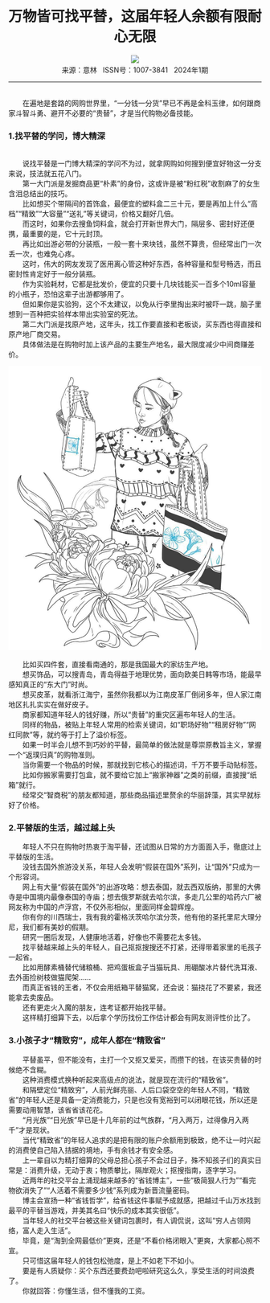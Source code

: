 # <center>万物皆可找平替，这届年轻人余额有限耐心无限</center>

<div align=center><img src="https://raw.githubusercontent.com/leaguecn/magazines/main/img_authors/%d7%f7%d5%df%a3%ba%d0%a1%c2%de+%b5%e3%d0%c4.jpg"></div>

<center>来源：意林   ISSN号：1007-3841   2024年1期</center>

* * *

<br>　　在遍地是套路的网购世界里，“一分钱一分货”早已不再是金科玉律，如何跟商家斗智斗勇、避开不必要的“贵替”，才是当代购物必备技能。

### 1.找平替的学问，博大精深

  
<br>　　说找平替是一门博大精深的学问不为过，就拿网购如何搜到便宜好物这一分支来说，技法就五花八门。  
　　第一大门派是发掘商品更“朴素”的身份，这或许是被“粉红税”收割麻了的女生含泪总结出的技巧。  
　　比如想买个带隔间的首饰盒，最便宜的塑料盒二三十元，要是再加上什么“高档”“精致”“大容量”“送礼”等关键词，价格又翻好几倍。  
　　而这时，如果你去搜鱼饲料盒，就会打开新世界大门，隔层多、密封好还便携，最重要的是，它十元封顶。  
　　再比如出游必带的分装瓶，一般一套十来块钱，虽然不算贵，但经常出门一次丢一次，也难免心疼。  
　　这时，伟大的网友发现了医用离心管这种好东西，各种容量和型号畅选，而且密封性肯定好于一般分装瓶。  
　　作为实验耗材，它都是批发价，便宜的只要十几块钱能买一百多个10ml容量的小瓶子，恐怕这辈子出游都够用了。  
　　但如果你是实验狗，这个不太建议，以免从行李里掏出来时被吓一跳，脑子里想到一百种把实验样本带出实验室的死法。  
　　第二大门派是找原产地，这年头，找工作要直接和老板谈，买东西也得直接和原产地厂商交易。  
　　具体做法是在购物时加上该产品的主要生产地名，最大限度减少中间商赚差价。

![](https://raw.githubusercontent.com/leaguecn/magazines/main/img/yili20240126-1-l.jpg)

  
　　比如买四件套，直接看南通的，那是我国最大的家纺生产地。  
　　想买饰品，可以搜青岛，青岛得益于地理优势，面向欧美日韩等市场，能最早感知真正的“东大门”时尚。  
　　想买皮革，就看浙江海宁，虽然你我都以为江南皮革厂倒闭多年，但人家江南地区扎扎实实在做好皮子。  
　　商家都知道年轻人的钱好赚，所以“贵替”的重灾区遍布年轻人的生活。  
　　同样的物品，被贴上年轻人常用的检索关键词，如“职场好物”“租房好物”“网红同款”等，就约等于打上了溢价标签。  
　　如果一时半会儿想不到巧妙的平替，最简单的做法就是尊崇原教旨主义，掌握一个“返璞归真”的购物准则。  
　　当你需要一个物品的时候，那就找到它核心的描述词，千万不要手动贴标签。  
　　比如你搬家需要打包盒，就不要给它加上“搬家神器”之类的前缀，直接搜“纸箱”就行。  
　　经常交“智商税”的朋友都知道，那些商品描述里赘余的华丽辞藻，其实早就标好了价格。

### 2.平替版的生活，越过越上头

  
　　年轻人不只在购物时热衷于淘平替，还试图从日常的方方面面入手，徹底过上平替版的生活。  
　　没钱去国外旅游没关系，年轻人会发明“假装在国外”系列，让“国外”只成为一个形容词。  
　　网上有大量“假装在国外”的出游攻略：想去泰国，就去西双版纳，那里的大佛寺是中国境内最像泰国的寺庙；想去俄罗斯就去哈尔滨，多走几公里的哈药六厂被网友称为中国的卢浮宫，不仅外形相似，里面同样金碧辉煌。  
　　你有你的川西瑞士，我有我的霍格沃茨哈尔滨分茨，他有他的圣托里尼大理分尼，我们都有美妙的假期。  
　　研究一圈后发现，人健康地活着，好像也不需要花太多钱。  
　　找平替越来越上头的年轻人，自己抠抠搜搜还不打紧，还得带着家里的毛孩子一起省。  
　　比如用酵素桶替代储粮桶、把鸡蛋板盒子当猫玩具、用硼酸冰片替代洗耳液、去外面捡树枝做猫爬架……  
　　而真正省钱的王者，不仅会用纸箱平替猫窝，还会说：猫挠花了不要紧，我还能拿去卖废品。  
　　还有更走火入魔的朋友，连考证都开始找平替。  
　　这样精打细算下去，以后拿个学历找份工作估计都会有网友测评性价比了。

### 3.小孩子才“精致穷”，成年人都在“精致省”

  
　　平替虽平，但不能没有，主打一个又抠又爱买，而攒下的钱，在该买贵替的时候绝不含糊。  
　　这种消费模式换种听起来高级点的说法，就是现在流行的“精致省”。  
　　和隔壁定位“精致穷”，人前光鲜亮丽、人后口袋空空的年轻人不同，“精致省”的年轻人还是具备一定消费能力，只是也没有宽裕到可以闭眼花钱，所以还是需要动用智慧，该省省该花花。  
　　“月光族”“日光族”早已是十几年前的过气族群，“月入两万，过得像月入两千”才是现状。  
　　当代“精致省”的年轻人追求的是把有限的账户余额用到极致，绝不让一时兴起的消费使自己陷入拮据的境地，手有余钱才有安全感。  
　　上一辈自以为精打细算的父母总担心孩子不会过日子，殊不知孩子们的真实日常是：消费升级，无动于衷；物质攀比，隔岸观火；抠搜指南，逐字学习。  
　　近两年的社交平台上涌现越来越多的“省钱博主”，一些“极简狠人行为”“看完物欲消失了”“人活着不需要多少钱”系列成为新晋流量密码。  
　　博主会宣扬一种“省钱哲学”，给省钱这件事赋予成就感，把越过千山万水找到最平的平替当游戏，并美其名曰“快乐的成本其实很低”。  
　　当年轻人的社交平台被这些关键词包裹时，有人调侃说，这叫“穷人占领网络，富人走入生活”。  
　　毕竟，是“淘到全网最低价”更爽，还是“不看价格闭眼入”更爽，大家都心照不宣。  
　　只可惜这届年轻人的钱包松弛度，是上不如老下不如小。  
　　要是有人质疑你：买个东西还要费劲吧啦研究这么久，享受生活的时间浪费了。  
　　你就回答：你懂生活，但不懂我的工资。
